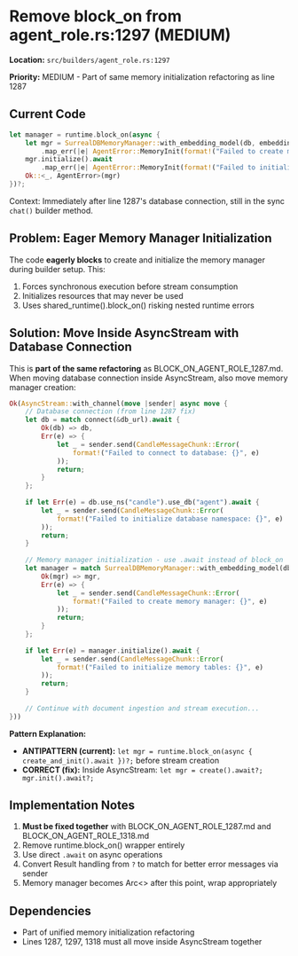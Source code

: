# Remove block_on from agent_role.rs:1297 (MEDIUM)

**Location:** `src/builders/agent_role.rs:1297`

**Priority:** MEDIUM - Part of same memory initialization refactoring as line 1287

## Current Code

```rust
let manager = runtime.block_on(async {
    let mgr = SurrealDBMemoryManager::with_embedding_model(db, embedding_model.clone()).await
        .map_err(|e| AgentError::MemoryInit(format!("Failed to create memory manager: {}", e)))?;
    mgr.initialize().await
        .map_err(|e| AgentError::MemoryInit(format!("Failed to initialize memory tables: {}", e)))?;
    Ok::<_, AgentError>(mgr)
})?;
```

Context: Immediately after line 1287's database connection, still in the sync `chat()` builder method.

## Problem: Eager Memory Manager Initialization

The code **eagerly blocks** to create and initialize the memory manager during builder setup. This:
1. Forces synchronous execution before stream consumption
2. Initializes resources that may never be used
3. Uses shared_runtime().block_on() risking nested runtime errors

## Solution: Move Inside AsyncStream with Database Connection

This is **part of the same refactoring** as BLOCK_ON_AGENT_ROLE_1287.md. When moving database connection inside AsyncStream, also move memory manager creation:

```rust
Ok(AsyncStream::with_channel(move |sender| async move {
    // Database connection (from line 1287 fix)
    let db = match connect(&db_url).await {
        Ok(db) => db,
        Err(e) => {
            let _ = sender.send(CandleMessageChunk::Error(
                format!("Failed to connect to database: {}", e)
            ));
            return;
        }
    };
    
    if let Err(e) = db.use_ns("candle").use_db("agent").await {
        let _ = sender.send(CandleMessageChunk::Error(
            format!("Failed to initialize database namespace: {}", e)
        ));
        return;
    }
    
    // Memory manager initialization - use .await instead of block_on
    let manager = match SurrealDBMemoryManager::with_embedding_model(db, embedding_model.clone()).await {
        Ok(mgr) => mgr,
        Err(e) => {
            let _ = sender.send(CandleMessageChunk::Error(
                format!("Failed to create memory manager: {}", e)
            ));
            return;
        }
    };
    
    if let Err(e) = manager.initialize().await {
        let _ = sender.send(CandleMessageChunk::Error(
            format!("Failed to initialize memory tables: {}", e)
        ));
        return;
    }
    
    // Continue with document ingestion and stream execution...
}))
```

**Pattern Explanation:**
- **ANTIPATTERN (current):** `let mgr = runtime.block_on(async { create_and_init().await })?;` before stream creation
- **CORRECT (fix):** Inside AsyncStream: `let mgr = create().await?; mgr.init().await?;`

## Implementation Notes

1. **Must be fixed together** with BLOCK_ON_AGENT_ROLE_1287.md and BLOCK_ON_AGENT_ROLE_1318.md
2. Remove runtime.block_on() wrapper entirely
3. Use direct `.await` on async operations
4. Convert Result handling from `?` to match for better error messages via sender
5. Memory manager becomes Arc<> after this point, wrap appropriately

## Dependencies

- Part of unified memory initialization refactoring
- Lines 1287, 1297, 1318 must all move inside AsyncStream together

